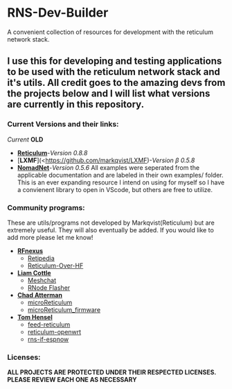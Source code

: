 # RNS-Dev-Builder
A convenient collection of resources for development with the reticulum network stack.
## I use this for developing and testing applications to be used with the reticulum network stack and it's utils. All credit goes to the amazing devs from the projects below and I will list what versions are currently in this repository. 
### Current Versions and their links:
*Current*
**OLD**
- [**Reticulum**](<https://github.com/markqvist/Reticulum>)-*Version 0.8.8* 
- [**LXMF**](<https://github.com/markqvist/LXMF)-*Version β 0.5.8*
- [**NomadNet**](<https://github.com/markqvist/NomadNet>)-*Version 0.5.6*
All examples were seperated from the applicable documentation and are labeled in their own examples/ folder.
This is an ever expanding resource I intend on using for myself so I have a convienent library to open in VScode, but others are free to utilize.
### Community programs:
These are utils/programs not developed by Markqvist(Reticulum) but are extremely useful. They will also eventually be added. If you would like to add more please let me know!
- [**RFnexus**](<https://github.com/RFnexus>)
    - [Retipedia](<https://github.com/RFnexus/Retipedia>)
    - [Reticulum-Over-HF](<https://github.com/RFnexus/reticulum-over-hf>)
- [**Liam Cottle**](<https://github.com/liamcottle>)
    - [Meshchat](<https://github.com/liamcottle/reticulum-meshchat>)
    - [RNode Flasher](<https://liamcottle.github.io/rnode-flasher/>)
- [**Chad Atterman**](<https://github.com/attermann>)
    - [microReticulum](<https://github.com/attermann/microReticulum>)
    - [microReticulum_firmware](<https://github.com/attermann/microReticulum_Firmware>)
- [**Tom Hensel**](<https://github.com/gretel>)
    - [feed-reticulum](<https://github.com/gretel/feed-reticulum>)
    - [reticulum-openwrt](<https://github.com/gretel/reticulum-openwrt>)
    - [rns-if-espnow](<https://github.com/gretel/rns-if-espnow>)
### Licenses:
**ALL PROJECTS ARE PROTECTED UNDER THEIR RESPECTED LICENSES. PLEASE REVIEW EACH ONE AS NECESSARY**